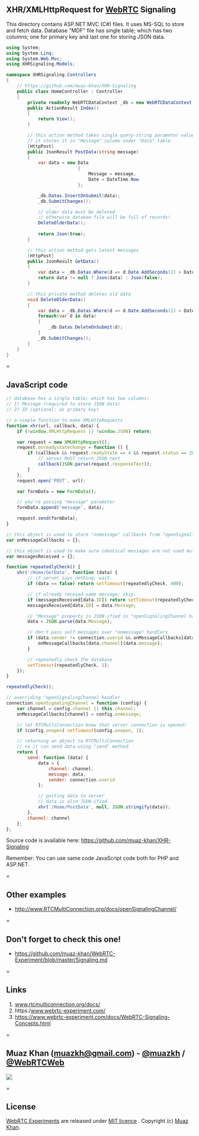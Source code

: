 ## XHR/XMLHttpRequest for [WebRTC](https://www.webrtc-experiment.com/) Signaling

This directory contains ASP.NET MVC (C#) files. It uses MS-SQL to store and fetch data. Database "MDF" file has single table; which has two columns; one for primary key and last one for storing JSON data.

```csharp
using System;
using System.Linq;
using System.Web.Mvc;
using XHRSignaling.Models;

namespace XHRSignaling.Controllers
{
    // https://github.com/muaz-khan/XHR-Signaling
    public class HomeController : Controller
    {
        private readonly WebRTCDataContext _db = new WebRTCDataContext();
        public ActionResult Index()
        {
            return View();
        }

        // this action method takes single query-string parameter value
        // it stores it in "Message" colume under "Data" table
        [HttpPost]
        public JsonResult PostData(string message)
        {
            var data = new Data
                           {
                               Message = message,
                               Date = DateTime.Now
                           };

            _db.Datas.InsertOnSubmit(data);
            _db.SubmitChanges();

            // older data must be deleted 
            // otherwise databae file will be full of records!
            DeleteOlderData();
            
            return Json(true);
        }

        // this action method gets latest messages
        [HttpPost]
        public JsonResult GetData()
        {
            var data = _db.Datas.Where(d => d.Date.AddSeconds(2) > DateTime.Now).OrderByDescending(d => d.ID).FirstOrDefault();
            return data != null ? Json(data) : Json(false);
        }

        // this private method deletes old data
        void DeleteOlderData()
        {
            var data = _db.Datas.Where(d => d.Date.AddSeconds(2) < DateTime.Now);
            foreach(var d in data)
            {
                _db.Datas.DeleteOnSubmit(d);
            }
            _db.SubmitChanges();
        }
    }
}

```

=

## JavaScript code

```javascript
// database has a single table; which has two columns: 
// 1) Message (required to store JSON data)
// 2) ID (optional: as primary key)

// a simple function to make XMLHttpRequests
function xhr(url, callback, data) {
    if (!window.XMLHttpRequest || !window.JSON) return;

    var request = new XMLHttpRequest();
    request.onreadystatechange = function () {
        if (callback && request.readyState == 4 && request.status == 200) {
            // server MUST return JSON text
            callback(JSON.parse(request.responseText));
        }
    };
    request.open('POST', url);

    var formData = new FormData();

    // you're passing "message" parameter
    formData.append('message', data);

    request.send(formData);
}

// this object is used to store "onmessage" callbacks from "openSignalingChannel handler
var onMessageCallbacks = {};

// this object is used to make sure identical messages are not used multiple times
var messagesReceived = {};

function repeatedlyCheck() {
    xhr('/Home/GetData', function (data) {
        // if server says nothing; wait.
        if (data == false) return setTimeout(repeatedlyCheck, 400);

        // if already receied same message; skip.
        if (messagesReceived[data.ID]) return setTimeout(repeatedlyCheck, 400);
        messagesReceived[data.ID] = data.Message;

        // "Message" property is JSON-ified in "openSignalingChannel handler
        data = JSON.parse(data.Message);

        // don't pass self messages over "onmessage" handlers
        if (data.sender != connection.userid && onMessageCallbacks[data.channel]) {
            onMessageCallbacks[data.channel](data.message);
        }

        // repeatedly check the database
        setTimeout(repeatedlyCheck, 1);
    });
}

repeatedlyCheck();

// overriding "openSignalingChannel handler
connection.openSignalingChannel = function (config) {
    var channel = config.channel || this.channel;
    onMessageCallbacks[channel] = config.onmessage;

    // let RTCMultiConnection know that server connection is opened!
    if (config.onopen) setTimeout(config.onopen, 1);

    // returning an object to RTCMultiConnection
    // so it can send data using "send" method
    return {
        send: function (data) {
            data = {
                channel: channel,
                message: data,
                sender: connection.userid
            };

            // posting data to server
            // data is also JSON-ified.
            xhr('/Home/PostData', null, JSON.stringify(data));
        },
        channel: channel
    };
};
```

Source code is available here: https://github.com/muaz-khan/XHR-Signaling

Remember: You can use same code JavaScript code both for PHP and ASP.NET.

=

## Other examples

* http://www.RTCMultiConnection.org/docs/openSignalingChannel/

=

## Don't forget to check this one!

* https://github.com/muaz-khan/WebRTC-Experiment/blob/master/Signaling.md

=

## Links

1. www.rtcmulticonnection.org/docs/
2. https:/www.webrtc-experiment.com/
3. https://www.webrtc-experiment.com/docs/WebRTC-Signaling-Concepts.html

=

## Muaz Khan (muazkh@gmail.com) - [@muazkh](https://twitter.com/muazkh) / [@WebRTCWeb](https://twitter.com/WebRTCWeb)

<a href="http://www.MuazKhan.com"><img src="https://www.webrtc-experiment.com/images/Muaz-Khan.gif" /></a>

=

## License

[WebRTC Experiments](https://www.webrtc-experiment.com/) are released under [MIT licence](https://www.webrtc-experiment.com/licence/) . Copyright (c) [Muaz Khan](https://plus.google.com/+MuazKhan).
